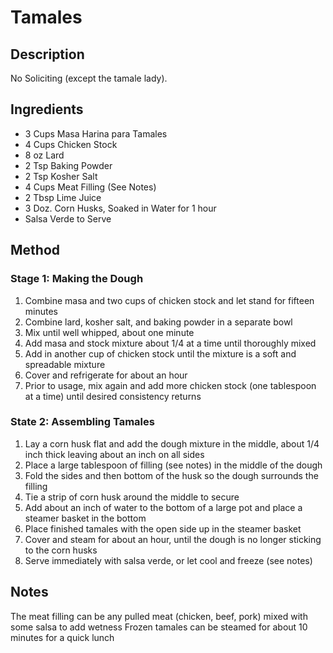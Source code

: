 # Tamales

## Description
No Soliciting (except the tamale lady).  

## Ingredients
* 3 Cups Masa Harina para Tamales
* 4 Cups Chicken Stock
* 8 oz Lard
* 2 Tsp Baking Powder
* 2 Tsp Kosher Salt
* 4 Cups Meat Filling (See Notes)
* 2 Tbsp Lime Juice
* 3 Doz. Corn Husks, Soaked in Water for 1 hour
* Salsa Verde to Serve

## Method
### Stage 1: Making the Dough
1. Combine masa and two cups of chicken stock and let stand for fifteen minutes  
2. Combine lard, kosher salt, and baking powder in a separate bowl  
3. Mix until well whipped, about one minute  
4. Add masa and stock mixture about 1/4 at a time until thoroughly mixed  
5. Add in another cup of chicken stock until the mixture is a soft and spreadable mixture  
6. Cover and refrigerate for about an hour
7. Prior to usage, mix again and add more chicken stock (one tablespoon at a time) until desired consistency returns  

### State 2: Assembling Tamales
1. Lay a corn husk flat and add the dough mixture in the middle, about 1/4 inch thick leaving about an inch on all sides  
2. Place a large tablespoon of filling (see notes) in the middle of the dough  
3. Fold the sides and then bottom of the husk so the dough surrounds the filling  
4. Tie a strip of corn husk around the middle to secure  
5. Add about an inch of water to the bottom of a large pot and place a steamer basket in the bottom  
6. Place finished tamales with the open side up in the steamer basket  
7. Cover and steam for about an hour, until the dough is no longer sticking to the corn husks  
8. Serve immediately with salsa verde, or let cool and freeze (see notes)

## Notes
The meat filling can be any pulled meat (chicken, beef, pork) mixed with some salsa to add wetness
Frozen tamales can be steamed for about 10 minutes for a quick lunch
